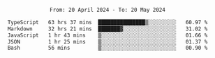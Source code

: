 <div align="center">
<p style="text-align: center;">
<!--START_SECTION:waka-->

```txt
From: 20 April 2024 - To: 20 May 2024

TypeScript   63 hrs 37 mins  ███████████████▒░░░░░░░░░   60.97 %
Markdown     32 hrs 21 mins  ███████▓░░░░░░░░░░░░░░░░░   31.02 %
JavaScript   1 hr 43 mins    ▒░░░░░░░░░░░░░░░░░░░░░░░░   01.66 %
JSON         1 hr 25 mins    ▒░░░░░░░░░░░░░░░░░░░░░░░░   01.37 %
Bash         56 mins         ▒░░░░░░░░░░░░░░░░░░░░░░░░   00.90 %
```

<!--END_SECTION:waka-->
</p>
</div>
